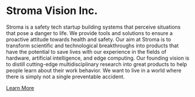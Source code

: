 # Stroma Vision Inc.
Stroma is a safety tech startup building systems that perceive situations that pose a danger to life. We provide tools and solutions to ensure a proactive attitude towards health and safety. Our aim at Stroma is to transform scientific and technological breakthroughs into products that have the potential to save lives with our experience in the fields of hardware, artificial intelligence, and edge computing. Our founding vision is to distill cutting-edge multidisciplinary research into great products to help people learn about their work behavior. We want to live in a world where there is simply not a single preventable accident.

[Learn More](https://stroma.io)
